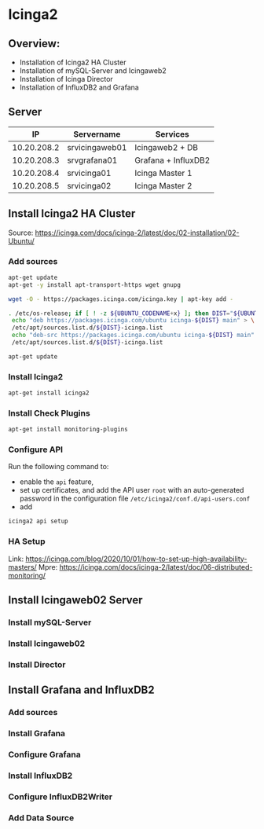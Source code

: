 # Icinga2
## Overview:
- Installation of Icinga2 HA Cluster
- Installation of mySQL-Server and Icingaweb2
- Installation of Icinga Director
- Installation of InfluxDB2 and Grafana
## Server

| IP | Servername | Services |
|---|---|---|
| 10.20.208.2 | srvicingaweb01 | Icingaweb2 + DB |
| 10.20.208.3 | srvgrafana01 | Grafana + InfluxDB2 |
| 10.20.208.4 | srvicinga01 | Icinga Master 1 |
| 10.20.208.5 | srvicinga02 | Icinga Master 2 |

## Install Icinga2 HA Cluster
Source: https://icinga.com/docs/icinga-2/latest/doc/02-installation/02-Ubuntu/
### Add sources
```bash
apt-get update
apt-get -y install apt-transport-https wget gnupg

wget -O - https://packages.icinga.com/icinga.key | apt-key add -

. /etc/os-release; if [ ! -z ${UBUNTU_CODENAME+x} ]; then DIST="${UBUNTU_CODENAME}"; else DIST="$(lsb_release -c| awk '{print $2}')"; fi; \
 echo "deb https://packages.icinga.com/ubuntu icinga-${DIST} main" > \
 /etc/apt/sources.list.d/${DIST}-icinga.list
 echo "deb-src https://packages.icinga.com/ubuntu icinga-${DIST} main" >> \
 /etc/apt/sources.list.d/${DIST}-icinga.list

apt-get update
```
### Install Icinga2
```bash
apt-get install icinga2
```

### Install Check Plugins
```bash
apt-get install monitoring-plugins
```

### Configure API
Run the following command to:
* enable the ```api``` feature,
* set up certificates, and
add the API user ```root``` with an auto-generated password in the configuration file ```/etc/icinga2/conf.d/api-users.conf```
* add
```bash
icinga2 api setup
```
### HA Setup
Link: https://icinga.com/blog/2020/10/01/how-to-set-up-high-availability-masters/
Mpre: https://icinga.com/docs/icinga-2/latest/doc/06-distributed-monitoring/

## Install Icingaweb02 Server
### Install mySQL-Server
### Install Icingaweb02
### Install Director

## Install Grafana and InfluxDB2
### Add sources
### Install Grafana
### Configure Grafana
### Install InfluxDB2
### Configure InfluxDB2Writer
### Add Data Source